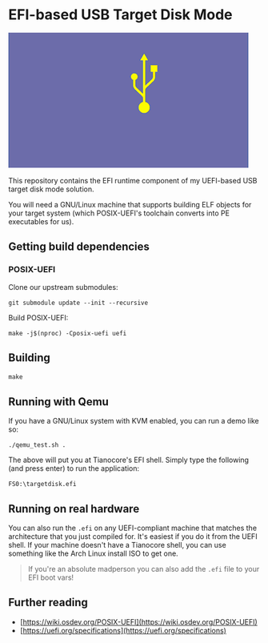 # EFI-based USB Target Disk Mode
![A bouncing trident.](https://github.com/targetdisk/targetdisk-linuxfb/raw/mane/epic_bounce.gif)

This repository contains the EFI runtime component of my UEFI-based USB target
disk mode solution.

You will need a GNU/Linux machine that supports building ELF objects for your
target system (which POSIX-UEFI's toolchain converts into PE executables for
us).

## Getting build dependencies
### POSIX-UEFI
Clone our upstream submodules:
```
git submodule update --init --recursive
```

Build POSIX-UEFI:
```
make -j$(nproc) -Cposix-uefi uefi
```

## Building
```
make
```

## Running with Qemu
If you have a GNU/Linux system with KVM enabled, you can run a demo like so:
```
./qemu_test.sh .
```

The above will put you at Tianocore's EFI shell.  Simply type the following (and
press enter) to run the application:
```
FS0:\targetdisk.efi
```

## Running on real hardware
You can also run the `.efi` on any UEFI-compliant machine that matches the
architecture that you just compiled for.  It's easiest if you do it from the
UEFI shell.  If your machine doesn't have a Tianocore shell, you can use
something like the Arch Linux install ISO to get one.

> If you're an absolute madperson you can also add the `.efi` file to your EFI
> boot vars!

## Further reading
- [https://wiki.osdev.org/POSIX-UEFI](https://wiki.osdev.org/POSIX-UEFI)
- [https://uefi.org/specifications](https://uefi.org/specifications)
